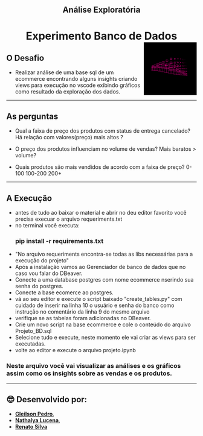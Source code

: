 <div align="center">
<h2>Análise Exploratória</h2>
<h1> Experimento Banco de Dados
    <img alt="Night Coding" src="capa_.gif" align="right"/>
</h1>
</div>


## O Desafio

* Realizar análise de uma base sql de um ecommerce encontrando alguns insights criando views para execução no vscode exibindo gráficos como resultado da exploração dos dados. 
-----
## As perguntas

- Qual a faixa de preço dos produtos com status de entrega cancelado? Há relação com valores(preço) mais altos ?

- O preço dos produtos influenciam no volume de vendas? Mais baratos > volume?

- Quais produtos são mais vendidos de acordo com a faixa de preço? 0-100 100-200 200+
---------
## A Execução
 - antes de tudo ao baixar o material e abrir no deu editor favorito
 você precisa execuar o arquivo requeriments.txt
 - no terminal você executa: 
   ### pip install -r requirements.txt
- "No arquivo requeriments encontra-se todas as libs necessárias para a execução do projeto"
- Após a instalação vamos ao Gerenciador de banco de dados
que no caso vou falar do DBeaver.
- Conecte a uma database postgres com nome ecommerce nserindo sua senha do postgres.
- Conecte a base ecomerce ao postgres.
- vá ao seu editor e execute o script baixado "create_tables.py" com cuidado de inserir na linha 10 o usuário e senha do banco como instrução no comentário da linha 9 do mesmo arquivo
- verifique se as tabelas foram adicionadas no DBeaver.
- Crie um novo script na base ecommerce e cole o conteúdo do arquivo Projeto_BD.sql
- Selecione tudo e execute, neste momento ele vai criar as views para ser executadas.
- volte ao editor e execute o arquivo projeto.ipynb
### Neste arquivo você vai visualizar as análises e os gráficos assim como os insights sobre as vendas e os produtos.
----

##  😎 Desenvolvido por:
- **[Gleilson Pedro](https://www.linkedin.com/in/gleilsonpedro/)**, 
- **[Nathalya Lucena](https://www.linkedin.com/in/nathalya-lucena-466773244/)**,
- **[Renato Silva](https://www.linkedin.com/in/avlisotan/)**
                     
